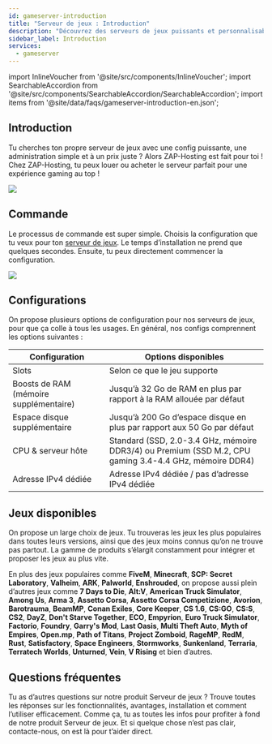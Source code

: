 ```yaml
---
id: gameserver-introduction
title: "Serveur de jeux : Introduction"
description: "Découvrez des serveurs de jeux puissants et personnalisables pour des performances maximales et une gestion facile avec ZAP-Hosting → En savoir plus maintenant"
sidebar_label: Introduction
services:
  - gameserver
---
```


import InlineVoucher from '@site/src/components/InlineVoucher';
import SearchableAccordion from '@site/src/components/SearchableAccordion/SearchableAccordion';
import items from '@site/data/faqs/gameserver-introduction-en.json';

## Introduction

Tu cherches ton propre serveur de jeux avec une config puissante, une administration simple et à un prix juste ? Alors ZAP-Hosting est fait pour toi ! Chez ZAP-Hosting, tu peux louer ou acheter le serveur parfait pour une expérience gaming au top !

![](https://screensaver01.zap-hosting.com/index.php/s/tnb5i2dSfTWTDxx/preview)

<InlineVoucher />

## Commande

Le processus de commande est super simple. Choisis la configuration que tu veux pour ton [serveur de jeux](https://zap-hosting.com/en/shop/product/cloud-gameserver/). Le temps d’installation ne prend que quelques secondes. Ensuite, tu peux directement commencer la configuration.

![](https://screensaver01.zap-hosting.com/index.php/s/KCPy4c5xQ9wSAma/preview)





## Configurations

On propose plusieurs options de configuration pour nos serveurs de jeux, pour que ça colle à tous les usages. En général, nos configs comprennent les options suivantes :

| Configuration            | Options disponibles |
| --------------------------------- | ---- |
| Slots                             | Selon ce que le jeu supporte |
| Boosts de RAM (mémoire supplémentaire) | Jusqu’à 32 Go de RAM en plus par rapport à la RAM allouée par défaut |
| Espace disque supplémentaire             | Jusqu’à 200 Go d’espace disque en plus par rapport aux 50 Go par défaut |
| CPU & serveur hôte           | Standard (SSD, 2.0-3.4 GHz, mémoire DDR3/4) ou Premium (SSD M.2, CPU gaming 3.4-4.4 GHz, mémoire DDR4) |
| Adresse IPv4 dédiée             | Adresse IPv4 dédiée / pas d’adresse IPv4 dédiée |



## Jeux disponibles

On propose un large choix de jeux. Tu trouveras les jeux les plus populaires dans toutes leurs versions, ainsi que des jeux moins connus qu’on ne trouve pas partout. La gamme de produits s’élargit constamment pour intégrer et proposer les jeux au plus vite.

En plus des jeux populaires comme **FiveM**, **Minecraft**, **SCP: Secret Laboratory**, **Valheim**, **ARK**, **Palworld**, **Enshrouded**, on propose aussi plein d’autres jeux comme **7 Days to Die**, **Alt:V**, **American Truck Simulator**, **Among Us**, **Arma 3**, **Assetto Corsa**, **Assetto Corsa Competizione**, **Avorion**, **Barotrauma**, **BeamMP**, **Conan Exiles**, **Core Keeper**, **CS 1.6**, **CS:GO**, **CS:S**, **CS2**, **DayZ**, **Don't Starve Together**, **ECO**, **Empyrion**, **Euro Truck Simulator**, **Factorio**, **Foundry**, **Garry's Mod**, **Last Oasis**, **Multi Theft Auto**, **Myth of Empires**, **Open.mp**, **Path of Titans**, **Project Zomboid**, **RageMP**, **RedM**, **Rust**, **Satisfactory**, **Space Engineers**, **Stormworks**, **Sunkenland**, **Terraria**, **Terratech Worlds**, **Unturned**, **Vein**, **V Rising** et bien d’autres.

## Questions fréquentes
Tu as d’autres questions sur notre produit Serveur de jeux ? Trouve toutes les réponses sur les fonctionnalités, avantages, installation et comment l’utiliser efficacement. Comme ça, tu as toutes les infos pour profiter à fond de notre produit Serveur de jeux. Et si quelque chose n’est pas clair, contacte-nous, on est là pour t’aider direct.
<SearchableAccordion items={items} />


<InlineVoucher />